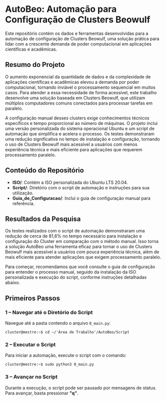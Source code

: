 <h1>AutoBeo: Automação para Configuração de Clusters Beowulf</h1>

<p>Este repositório contém os dados e ferramentas desenvolvidas para a automação de configuração de Clusters Beowulf, uma solução prática para lidar com a crescente demanda de poder computacional em aplicações científicas e acadêmicas.</p>

<h2>Resumo do Projeto</h2>

<p>O aumento exponencial da quantidade de dados e da complexidade de aplicações científicas e acadêmicas elevou a demanda por poder computacional, tornando inviável o processamento sequencial em muitos casos. Para atender a essa necessidade de forma acessível, este trabalho desenvolve uma solução baseada em Clusters Beowulf, que utilizam múltiplos computadores comuns conectados para processar tarefas em paralelo.</p>

<p>A configuração manual desses clusters exige conhecimentos técnicos específicos e tempo proporcional ao número de máquinas. O projeto inclui uma versão personalizada do sistema operacional Ubuntu e um script de automação que simplifica e acelera o processo. Os testes demonstraram uma redução significativa no tempo de instalação e configuração, tornando o uso de Clusters Beowulf mais acessível a usuários com menos experiência técnica e mais eficiente para aplicações que requerem processamento paralelo.</p>

<h2>Conteúdo do Repositório</h2>

<ul>
  <li><strong>ISO/</strong>: Contém a ISO personalizada do Ubuntu LTS 20.04.</li>
  <li><strong>Script/</strong>: Diretório com o script de automação e instruções para sua utilização.</li>
  <li><strong>Guia_de_Configuracao/</strong>: Inclui o guia de configuração manual para referência.</li>
</ul>

<h2>Resultados da Pesquisa</h2>

<p>Os testes realizados com o script de automação demonstraram uma redução de cerca de 81,6% no tempo necessário para instalação e configuração do Cluster em comparação com o método manual. Isso torna a solução AutoBeo uma ferramenta eficaz para tornar o uso de Clusters Beowulf mais acessível a usuários com pouca experiência técnica, além de mais eficiente para atender aplicações que exigem processamento paralelo.</p>

<p>Para começar, recomendamos que você consulte o guia de configuração para entender o processo manual, seguido da instalação da ISO personalizada e execução do script, conforme instruções detalhadas abaixo.</p>

<h2>Primeiros Passos</h2>

<h3>1 – Navegar até o Diretório do Script</h3>

<p>Navegue até a pasta contendo o arquivo <code>0_main.py</code>:</p>

<pre><code>cluster@mestre:~$ cd ~/'Área de Trabalho'/AutoBeo/Script
</code></pre>

<h3>2 – Executar o Script</h3>

<p>Para iniciar a automação, execute o script com o comando:</p>

<pre><code>cluster@mestre:~$ sudo python3 0_main.py
</code></pre>

<h3>3 – Avançar no Script</h3>

<p>Durante a execução, o script pode ser pausado por mensagens de status. Para avançar, basta pressionar <strong>"q"</strong>.</p>
